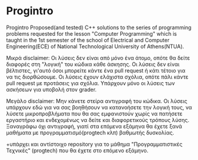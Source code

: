 # Progintro
Progintro Proposed(and tested) C++ solutions to the series of programming problems requested for the lesson "Computer Programming" which is taught in the 1st semester of the school of Electrical and Computer Engineering(ECE) of National Technological University of Athens(NTUA).

Μικρά disclaimer:
Οι λύσεις δεν είναι από μόνο ένα άτομο, οπότε θα δείτε διαφορές στη "λογική" του κώδικα κάθε άσκησης.
Οι λύσεις δεν είναι βέλτιστες, γι'αυτό όσοι μπορείτε κάντε ένα pull request ή κάτι τέτοιο για να τις διορθώσουμε.
Οι λύσεις έχουν ελάχιστα σχόλια, οπότε πάλι κάντε pull request με προτάσεις για σχόλια.
Υπάρχουν μόνο οι λύσεις των ασκήσεων για υποβολή στον grader. 

Μεγάλο disclaimer:
Μην κάνετε στείρα αντιγραφή του κώδικα. Οι λύσεις υπάρχουν εδώ για να σας βοηθήσουν να κατανοήσετε την λογική τους, να λύσετε μικροπροβλήματα που θα σας εμφανιστούν χωρίς να πατήσετε εργαστήριο και ενδεχομένως να δείτε και διαφορετικούς τρόπους λύσης.
Ξαναγράφω όχι αντιγραφή, γιατί στα επόμενα εξάμηνα θα έχετε ξανά μαθήματα με προγραμματισμό(progtech κλπ) βαθμωτής δυσκολίας.

+υπάρχει και αντίστοιχο repository για το μάθημα "Προγραμματιστικές Τεχνικές" (progtech) που θα έχετε στο επόμενο εξάμηνο.




